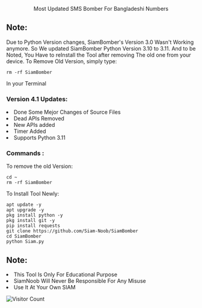 <p align="center">Most Updated SMS Bomber For Bangladeshi Numbers</p>

## Note:
Due to Python Version changes, SiamBomber's Version 3.0 Wasn't Working anymore. So We updated SiamBomber Python Version 3.10 to 3.11. And to be Noted, You Have to reInstall the Tool after removing The old one from your device. To Remove Old Version, simply type:
``` shell script
rm -rf SiamBomber
```
In your Terminal

### Version 4.1 Updates:
<li>Done Some Mejor Changes of Source Files</li>
<li>Dead APIs Removed</li>
<li>New APIs added</li>
<li>Timer Added</li>
<li>Supports Python 3.11</li>

### Commands :
To remove the old Version:
``` shell script
cd ~
rm -rf SiamBomber
```
To Install Tool Newly:

``` shell script
apt update -y
apt upgrade -y
pkg install python -y
pkg install git -y
pip install requests
git clone https://github.com/Siam-Noob/SiamBomber
cd SiamBomber
python Siam.py
```

## Note:
<li>This Tool Is Only For Educational Purpose</li>
<li>SiamNoob Will Never Be Responsible For Any Misuse</li>
<li>Use It At Your Own SIAM </li>

![Visitor Count](https://profile-counter.glitch.me/Toxic-Noob/count.svg)
